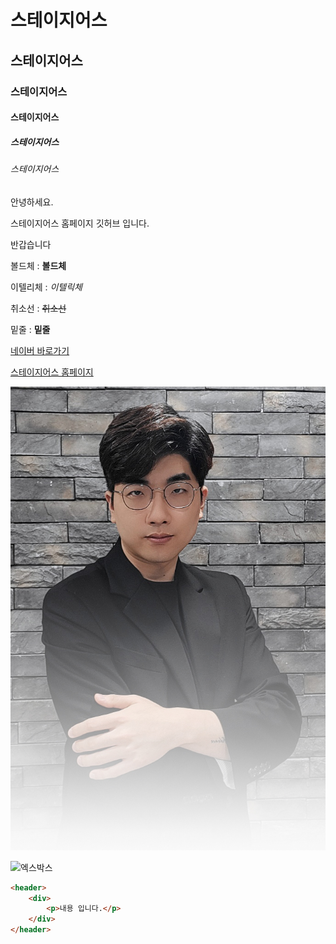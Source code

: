 # 스테이지어스
## 스테이지어스
### 스테이지어스
#### 스테이지어스
##### 스테이지어스
###### 스테이지어스


안녕하세요.

스테이지어스 홈페이지 깃허브 입니다.

반갑습니다

볼드체 : **볼드체**

이텔리체 : *이텔릭체*

취소선 : ~~취소선~~

밑줄 : __밑줄__

[네이버 바로가기](https://www.naver.com)

[스테이지어스 홈페이지](https://www.stageus.co.kr)

![엑스박스](./public/img/mentor_3.jpg)

![엑스박스](https://stageus.co.kr/img/logoBlack.png)

```html
<header>
    <div>
        <p>내용 입니다.</p>
    </div>
</header>
```















<!-- # Introduction
주식회사 스테이지어스의 소개 홈페이지 입니다.

SPA이며, 효율적인 SEO를 위해 바닐라 웹 방식으로 구현되어있습니다.

Next.js를 공부하고 React로 리팩토링 할 계획입니다.

# Address
### [스테이지어스 | 개발자 육성 센터](http://www.stageus.co.kr)

# To do List
- 잘못된 주소 입력 시 되돌아가기 기능 설정  
- Scroll Event 기반 동적 효과 추가  
- 스크롤 위치에 따른 Progress Bar 기능 추가  
- Menu에 연결되는 About, Curriculum, Mentor, Results 페이지 추가  

# Version History

### 2021 05 25
- 간이 웹 사이트 개발 (웹 서버 구축, 기본 DOM 구조 생성)
- banner, introduction, information 부분 개발

### 2021 05 26
- 모바일 해상도 대응
- differentiation 부분 개발

### 2021 06 05
- 요소 크기 조절 및 디자인 조정

### 2021 06 07
- target 부분 개발
- 해상도별 Media-Query 파일 분할
- footer에 copyright 및 기타 메뉴 추가

### 2021 06 08
- 백엔드 서버를 tomcat에서 node.js

### 2021 06 09
- public 폴더 생성
- STYLE 부분 개발
- 모바일 해상도 대응 수정

### 2021 06 10
- CSS 최적화
- box-shadow 및 color 속성 수정
- BENEFIT 부분 개발

### 2021 06 11
- SSL 적용
- HTTP to HTTPS 리디렉션 적용

### 2021 06 12
- 잘못된 URL 접근시 출력할 페이지 적용
- robots 반환 api 

### 2021 06 17
- sitemap.xml 추가
- pdf 파일 관련 백엔드 API 수정 및 생성

### 2021 07 26
- 웹 사이트 프론트엔드 수정 업데이트
- 전체 구조 변경
- 텍스트 및 사진 데이터 변경

### 2021 07 26
- 텍스트 및 사진 데이터 변경
- 아이콘 이미지 확장자 svg 형태로 변경

### 2021 08 09
- 모바일 해상도 대응 media-query 수정
- 몇몇 내용 수정

### 2021 08 11
- 소개 / 성과물 / FAQ 페이지 미들웨어 API 추가
- header & footer 템플릿 html 및 css 생성

### 2021 08 15
- FAQ 페이지 구성 완료
- FAQ 페이지 CSS 개발 및 CSS_mobile 개발
- index 페이지 반응형 CSS 소량 수정 -->
